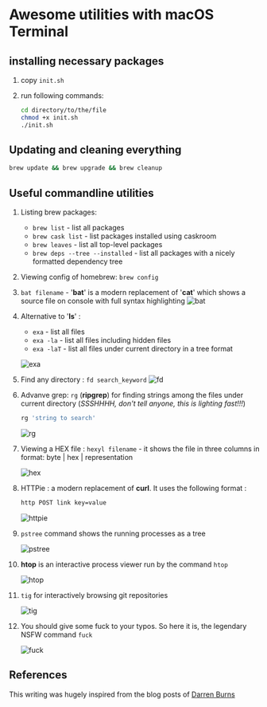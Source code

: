 # Awesome utilities with macOS Terminal

## installing necessary packages

1. copy `init.sh`
2. run following commands:

    ```bash
    cd directory/to/the/file
    chmod +x init.sh
    ./init.sh
    ```

## Updating and cleaning everything

```bash
brew update && brew upgrade && brew cleanup
```

## Useful commandline utilities

1. Listing brew packages:

    - `brew list` - list all packages
    - `brew cask list` - list packages installed using caskroom
    - `brew leaves` - list all top-level packages
    - `brew deps --tree --installed` - list all packages with a nicely formatted dependency tree

2. Viewing config of homebrew: `brew config`

3. `bat filename` - '**bat**' is a modern replacement of '**cat**' which shows a source file on console with full syntax highlighting
![bat](assets/bat.svg)

4. Alternative to '**ls**' :
    - `exa` - list all files
    - `exa -la` - list all files including hidden files
    - `exa -laT` - list all files under current directory in a tree format

    ![exa](assets/exa.svg)

5. Find any directory : `fd search_keyword`
![fd](assets/fd.svg)

6. Advanve grep: `rg` (**ripgrep**) for finding strings among the files under current directory (_SSSHHHH, don't tell anyone, this is lighting fast!!!_)

    ```bash
    rg 'string to search'
    ```

    ![rg](assets/rg.svg)

7. Viewing a HEX file : `hexyl filename` - it shows the file in three columns in format: byte | hex | representation

    ![hex](assets/hexyl.gif)

8. HTTPie : a modern replacement of **curl**. It uses the following format :

    ```bash
    http POST link key=value
    ```

    ![httpie](assets/httpie.gif)

9. `pstree` command shows the running processes as a tree

    ![pstree](assets/pstree.svg)

10. **htop** is an interactive process viewer run by the command `htop`

    ![htop](assets/htop.svg)

11. `tig` for interactively browsing git repositories

    ![tig](assets/tig.gif)

12. You should give some fuck to your typos. So here it is, the legendary NSFW command `fuck`

    ![fuck](assets/fuck.gif)

## References

This writing was hugely inspired from the blog posts of [Darren Burns](https://github.com/darrenburns)
